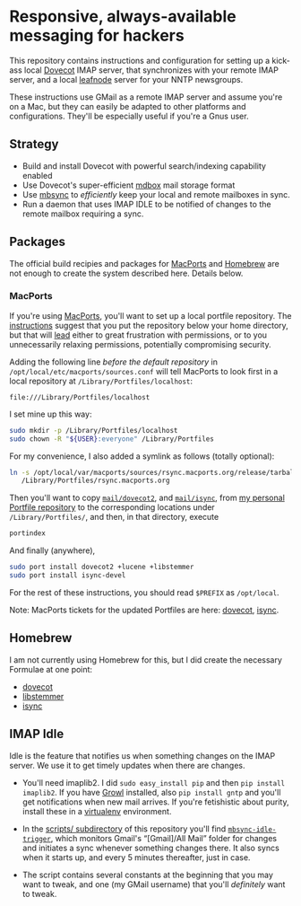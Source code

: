 # Responsive, always-available messaging for hackers

This repository contains instructions and configuration for setting up
a kick-ass local [Dovecot](http://wiki2.dovecot.org) IMAP server, that
synchronizes with your remote IMAP server, and a local
[leafnode](http://leafnode.sourceforge.net) server for your NNTP
newsgroups.

These instructions use GMail as a remote IMAP server and assume you're
on a Mac, but they can easily be adapted to other platforms and
configurations.  They'll be especially useful if you're a Gnus user.

## Strategy

* Build and install Dovecot with powerful search/indexing capability enabled
* Use Dovecot's super-efficient
  [mdbox](http://wiki2.dovecot.org/MailboxFormat/dbox) mail storage format
* Use [mbsync](http://isync.sourceforge.net/mbsync.html) to
  *efficiently* keep your local and remote mailboxes in sync.
* Run a daemon that uses IMAP IDLE to be notified of changes to the
  remote mailbox requiring a sync.

## Packages

The official build recipies and packages for
[MacPorts](http://macports.org) and
[Homebrew](http://mxcl.github.com/homebrew/) are not enough to create
the system described here.  Details below.

### MacPorts

If you're using [MacPorts](http://macports.org), you'll want to set up
a local portfile repository.  The
[instructions](http://guide.macports.org/chunked/development.local-repositories.html)
suggest that you put the repository below your home directory, but
that will [lead](https://trac.macports.org/ticket/36950) either to
great frustration with permissions, or to you unnecessarily relaxing
permissions, potentially compromising security.

Adding the following line *before the default repository* in
`/opt/local/etc/macports/sources.conf` will tell MacPorts to look
first in a local repository at `/Library/Portfiles/localhost`:

```
file:///Library/Portfiles/localhost
```

I set mine up this way:

```sh
sudo mkdir -p /Library/Portfiles/localhost
sudo chown -R "${USER}:everyone" /Library/Portfiles
```
For my convenience, I also added a symlink as follows (totally optional):

```sh
ln -s /opt/local/var/macports/sources/rsync.macports.org/release/tarballs/ports \
   /Library/Portfiles/rsync.macports.org
```

Then you'll want to copy
[`mail/dovecot2`](https://github.com/dabrahams/Portfiles/tree/master/mail/dovecot2),
and [`mail/isync`](https://github.com/dabrahams/Portfiles/tree/master/mail/isync),
from
[my personal Portfile repository](http://github.com/dabrahams/Portfiles)
to the corresponding locations under `/Library/Portfiles/`, and then,
in that directory, execute

```sh
portindex
```

And finally (anywhere),

```sh
sudo port install dovecot2 +lucene +libstemmer
sudo port install isync-devel
```

For the rest of these instructions, you should read `$PREFIX` as `/opt/local`.

Note: MacPorts tickets for the updated Portfiles are here:
[dovecot](https://trac.macports.org/ticket/36954),
[isync](https://trac.macports.org/ticket/36959).

## Homebrew

I am not currently using Homebrew for this, but I did create the
necessary Formulae at one point:

* [dovecot](https://github.com/dabrahams/homebrew/blob/master/Library/Formula/dovecot.rb)
* [libstemmer](https://github.com/dabrahams/homebrew/blob/master/Library/Formula/libstemmer.rb)
* [isync](https://github.com/dabrahams/homebrew/blob/master/Library/Formula/isync.rb)


## IMAP Idle

Idle is the feature that notifies us when something changes on the
IMAP server.  We use it to get timely updates when there are changes.

* You'll need imaplib2.  I did `sudo easy_install pip` and then `pip
  install imaplib2`.  If you have [Growl](http://growl.info)
  installed, also `pip install gntp` and you'll get notifications when
  new mail arrives.  If you're fetishistic about purity, install these
  in a [virtualenv](http://www.virtualenv.org) environment.
  
* In the [scripts/ subdirectory](file://scripts) of this repository
  you'll find
  [`mbsync-idle-trigger`](file://scripts/mbsync-idle-trigger), which
  monitors Gmail's “[Gmail]/All Mail” folder for changes and initiates
  a sync whenever something changes there.  It also syncs when it
  starts up, and every 5 minutes thereafter, just in case.

* The script contains several constants at the beginning that you may
  want to tweak, and one (my GMail username) that you'll *definitely*
  want to tweak.


